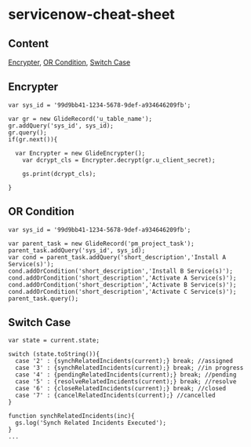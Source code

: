 # servicenow-cheat-sheet

## Content
[Encrypter](Encrypter), [OR Condition](ORCondition), [Switch Case](SwitchCase)

## Encrypter
    var sys_id = '99d9bb41-1234-5678-9def-a934646209fb';
    
    var gr = new GlideRecord('u_table_name');
    gr.addQuery('sys_id', sys_id);
    gr.query();
    if(gr.next()){ 

      var Encrypter = new GlideEncrypter();
        var dcrypt_cls = Encrypter.decrypt(gr.u_client_secret);

        gs.print(dcrypt_cls);

    } 

## OR Condition
    var sys_id = '99d9bb41-1234-5678-9def-a934646209fb';
    
    var parent_task = new GlideRecord('pm_project_task');
    parent_task.addQuery('sys_id', sys_id);
    var cond = parent_task.addQuery('short_description','Install A Service(s)');
    cond.addOrCondition('short_description','Install B Service(s)');
    cond.addOrCondition('short_description','Activate A Service(s)');
    cond.addOrCondition('short_description','Activate B Service(s)');
    cond.addOrCondition('short_description','Activate C Service(s)');
    parent_task.query();

## Switch Case
    var state = current.state;

    switch (state.toString()){
      case '2' : {synchRelatedIncidents(current);} break; //assigned
      case '3' : {synchRelatedIncidents(current);} break; //in progress
      case '4' : {pendingRelatedIncidents(current);} break; //pending
      case '5' : {resolveRelatedIncidents(current);} break;	//resolve
      case '6' : {closeRelatedIncidents(current);} break; //closed
      case '7' : {cancelRelatedIncidents(current);} //cancelled
    }

    function synchRelatedIncidents(inc){
      gs.log('Synch Related Incidents Executed');
    }
    ...
